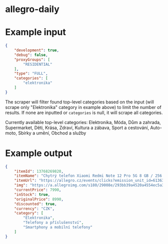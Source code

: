 # allegro-daily

# Example input

```json
{
    "development": true,
    "debug": false,
    "proxyGroups": [
        "RESIDENTIAL"
    ],
    "type": "FULL",
    "categories": [
        "elektronika"
    ]
}
```

The scraper will filter found top-level categories based on the input (will scrape only "Elektronika" category in example above) to limit the number of results. If none are inputted or `categories` is null, it will scrape all categories.

Currently available top-level categories: Elektronika, Móda, Dům a zahrada, Supermarket, Děti, Krása, Zdraví, Kultura a zábava, Sport a cestování, Auto-moto, Sbírky a umění, Obchod a služby

# Example output

```json
{
    "itemId": 13768269820,
    "itemName": "Chytrý telefon Xiaomi Redmi Note 12 Pro 5G 8 GB / 256 GB černý",
    "itemUrl": "https://allegro.cz/events/clicks?emission_unit_id=61363b99-1bf5-4444-8c6a-7a65119e2f5e&emission_id=c5a85bda-876a-4359-89fc-9480e806adf3&type=OFFER&ts=1697911347827&redirect=https%3A%2F%2Fallegro.cz%2Fnabidka%2Fsmartphone-xiaomi-redmi-note-12-pro-5g-8-gb-256-13768269820%3Fbi_s%3Dads%26bi_m%3Dproductlisting%253Adesktop%253Acategory%26bi_c%3DN2UzOGQ2ZjAtOWVjZi00NDE0LWEwMDktOTgxOGVlNjhlNjRkAA%26bi_t%3Dape&placement=productlisting:desktop:category&sig=800cd86f2e6840cce8892f347bda6ee1",
    "img": "https://a.allegroimg.com/s180/29008e/293bb39a4520a4554ec5a39ff059/Smartphone-Xiaomi-Redmi-Note-12-Pro-5G-8-GB-256",
    "currentPrice": 7990,
    "inStock": true,
    "originalPrice": 8990,
    "discounted": true,
    "currency": "CZK",
    "category": [
        "Elektronika",
        "Telefony a příslušenství",
        "Smartphony a mobilní telefony"
    ]
}
```